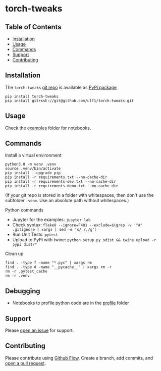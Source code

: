 # torch-tweaks


## Table of Contents
* [Installation](#installation)
* [Usage](#usage)
* [Commands](#commands)
* [Support](#support)
* [Contributing](#contributing)


## Installation
The `torch-tweaks` [git repo](http://github.com/ulf1/torch-tweaks) is available as [PyPi package](https://pypi.org/project/torch-tweaks)

```
pip install torch-tweaks
pip install git+ssh://git@github.com/ulf1/torch-tweaks.git
```


## Usage
Check the [examples](http://github.com/ulf1/torch-tweaks/examples) folder for notebooks.


## Commands
Install a virtual environment

```
python3.8 -m venv .venv
source .venv/bin/activate
pip install --upgrade pip
pip install -r requirements.txt --no-cache-dir
pip install -r requirements-dev.txt --no-cache-dir
pip install -r requirements-demo.txt --no-cache-dir
```

(If your git repo is stored in a folder with whitespaces, then don't use the subfolder `.venv`. Use an absolute path without whitespaces.)

Python commands

* Jupyter for the examples: `jupyter lab`
* Check syntax: `flake8 --ignore=F401 --exclude=$(grep -v '^#' .gitignore | xargs | sed -e 's/ /,/g')`
* Run Unit Tests: `pytest`
* Upload to PyPi with twine: `python setup.py sdist && twine upload -r pypi dist/*`

Clean up 

```
find . -type f -name "*.pyc" | xargs rm
find . -type d -name "__pycache__" | xargs rm -r
rm -r .pytest_cache
rm -r .venv
```


## Debugging
* Notebooks to profile python code are in the [profile](http://github.com/ulf1/torch-tweaks/profile) folder


## Support
Please [open an issue](https://github.com/ulf1/torch-tweaks/issues/new) for support.


## Contributing
Please contribute using [Github Flow](https://guides.github.com/introduction/flow/). Create a branch, add commits, and [open a pull request](https://github.com/ulf1/torch-tweaks/compare/).
